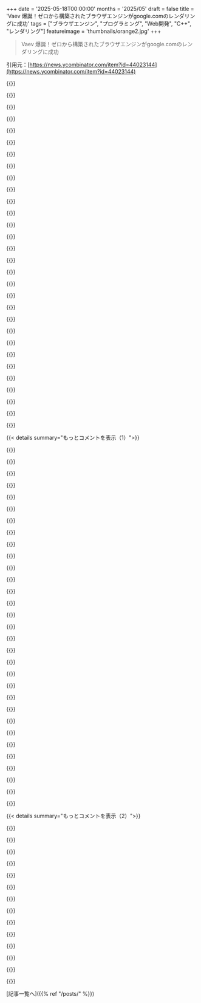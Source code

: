 +++
date = '2025-05-18T00:00:00'
months = '2025/05'
draft = false
title = 'Vaev 爆誕！ゼロから構築されたブラウザエンジンがgoogle.comのレンダリングに成功'
tags = ["ブラウザエンジン", "プログラミング", "Web開発", "C++", "レンダリング"]
featureimage = 'thumbnails/orange2.jpg'
+++

> Vaev 爆誕！ゼロから構築されたブラウザエンジンがgoogle.comのレンダリングに成功

引用元：[https://news.ycombinator.com/item?id=44023144](https://news.ycombinator.com/item?id=44023144)




{{<matomeQuote body="よくやったね、これマジクールだよ。モダンなC++が使われてるの見るのいいね。コードベースも読みやすくて分かりやすいわ。みんな Rust じゃないって事実を受け入れるべきだよ。俺は自分のプロジェクトで C++ 使うの好きだから使ってる。無理して Rust とか使わされたら書かないもん。" userName="mirsadm" createdAt="2025/05/19 07:08:04" color="">}}




{{<matomeQuote body="この C++ コードめっちゃモダンだね。超感心した。 GitHub のウェブインターフェースだけだと、 Gc::Ref の定義が見つけられなかったんだ。どこで見れるの？" userName="throwaway2037" createdAt="2025/05/19 03:06:57" color="">}}




{{<matomeQuote body="多分これじゃないかな - https://github.com/skift-org/karm/blob/main/src/libs/karm-gc…<br>で、これ伝統的なガーベージコレクターじゃなくて、アリーナにスマートポインター合わせた感じかな。" userName="Lockal" createdAt="2025/05/19 03:42:25" color="#ff5733">}}




{{<matomeQuote body="これただのプレースホルダー実装だよ、そのうちちゃんと GC やるから。" userName="monax" createdAt="2025/05/19 03:53:31" color="#38d3d3">}}




{{<matomeQuote body="俺もソースコード読んでて同じこと思ったよ - 伝統的な c++ と、最新の c++20 features 使ってるプロジェクトとの面白い組み合わせだね。 Gc::Ref は karm-gc ライブラリから来てるみたい。（ copilot によると）" userName="lodovic" createdAt="2025/05/19 05:00:16" color="">}}




{{<matomeQuote body="これマジすごいね！ゼロからブラウザエンジン作るなんてマジで大変な偉業だよ、特に calc()、 var()、 percentage units みたいな複雑な CSS 機能扱うのとかさ。ウェブの内部の動き学ぶのに最高だね。<br>ネットワーキングスタックのアプローチに興味あるんだ。将来的には HTTPS とか WebSockets みたいなもっと多くのプロトコルサポートする予定なの、それとも今は軽量でミニマルにフォーカスする感じ？" userName="Koshima" createdAt="2025/05/19 11:02:29" color="#ff33a1">}}




{{<matomeQuote body="学習以外で、このプロジェクトの長期的な目標って何？モダンウェブをサポートするブラウザ作るのって、俺的にはマジで途方もない仕事だと思うけど。" userName="abhisek" createdAt="2025/05/18 18:44:17" color="#38d3d3">}}




{{<matomeQuote body="主な目標は静的ドキュメントのレンダリングをしっかりサポートすることだよ。 odoo で wkhtmltopdf を置き換えるための paper-muncher [1] PDF レンダリングエンジンのコアで使われてるからね。でも、いつか一般的なウェブブラウジングや JavaScript サポートも排除しないよ。<br>[1] https://github.com/odoo/paper-muncher" userName="monax" createdAt="2025/05/18 18:51:22" color="#ff5c5c">}}




{{<matomeQuote body="おお、過去の経験が蘇るね！前の会社で wkhtmltopdf から nodejs ( phantomjs / puppeteer ) に移行したんだ。 chrome の起動コストを避けるため、ページコンテキストを開きっぱなしにして、 Linux pipe 経由で html を渡すテクニックを使って高速化したんだよ。 WK よりマジで速かった（〜20ms）！" userName="dmkolobov" createdAt="2025/05/18 19:46:07" color="#45d325">}}




{{<matomeQuote body="そうだよ！そのアイデアを思いついた午後のこと覚えてるよ。Beer Fridayで、ほんの数時間でPDFを数百ミリ秒でレンダリングする基本的なプロトタイプを書いたんだ。100倍の速度改善を初めてやった時で、すごく興奮したな。" userName="dmkolobov" createdAt="2025/05/18 23:13:33" color="">}}




{{<matomeQuote body="おめでとう！このやり方って、ブラウザエンジンをゼロから書くよりずっと理にかなってると思わない？" userName="mherrmann" createdAt="2025/05/19 05:58:17" color="">}}




{{<matomeQuote body="何をレンダリングするかによるかな。うちは自分たちで作ったHTMLで楽だったけど、任意ユーザーのHTMLは大変そう。印刷レンダリングは当時も今も扱いにくいし、色の調整、SVGs、ページ割りが難しいんだ。ちゃんとやるのが大変だったよ。<br>セキュリティもリスク大だよ。ページ内でコード実行されたら、生成されるPDF覗き見されるかもね。" userName="dmkolobov" createdAt="2025/05/19 18:15:20" color="#ff5733">}}




{{<matomeQuote body="職場で最近、WkhtmltopdfからTypstに切り替えたんだけど、すごく快適になったよ。HTMLやブラウザエンジンを使わずPDFをゼロから生成するからめっちゃ速いんだ。Rust実装で自己完結バイナリだよ。<br>このブログで切り替えの価値を確信したな：https://zerodha.tech/blog/1-5-million-pdfs-in-25-minutes/" userName="giovannibonetti" createdAt="2025/05/18 23:31:57" color="#45d325">}}




{{<matomeQuote body="へえ、面白いね。彼らの”old stack”は小規模PJで問題なく動くけど、一つのファイル形式変換にChrome instance丸ごと立ち上げるのは、ちょっとばかげてる気もするね。" userName="stevage" createdAt="2025/05/18 23:56:06" color="">}}




{{<matomeQuote body="私もTypst大好きでよく使ってるよ。でも、これも念のためだけど：weasyprint.orgってのもあって、HTMLを入力として取るんだ。" userName="karteum" createdAt="2025/05/19 00:10:01" color="">}}




{{<matomeQuote body="ページのマージンボックスはサポートしてる？" userName="kabes" createdAt="2025/05/19 05:10:44" color="">}}




{{<matomeQuote body="うん、してるよ！" userName="monax" createdAt="2025/05/19 10:09:33" color="">}}




{{<matomeQuote body="skiftはSerenity OSみたいにホビーOSっぽいね。Ladybirdはそこから派生？同じ道をたどるのかな？" userName="pierrelf" createdAt="2025/05/18 18:51:56" color="">}}




{{<matomeQuote body="SkiftとVaevはクロスプラットフォームだからずっと一緒にやるつもりだよ。構成上、変える理由になる対立もないね。" userName="monax" createdAt="2025/05/18 19:11:45" color="#785bff">}}




{{<matomeQuote body="ハハ！数日前、ブラウザは新しいマウスだって言ってたんだ。マウスみたいに、metalとかplasticとかtransistorsとかlasersとか、色んな分野の専門家が必要なんだ。Gatewayとなるウェブブラウザも同じ。ここまで作ったのはすごいね！さあ、hatを食べる前にwebglが動くか見てみようかな。" userName="firefoxd" createdAt="2025/05/19 04:06:13" color="">}}




{{<matomeQuote body="このプロジェクトは一人じゃなくて、四人でやってるよ。" userName="munchler" createdAt="2025/05/19 05:05:24" color="">}}




{{<matomeQuote body="ミニマリストなブラウザが出るたびに、これ言いたくなるんだ。代替ブラウザでWeb標準の一貫したサブセットを標準化してドキュメント化できたら、”smolweb”好きの人がサイト作る時にそれをターゲットにできるし、代替ブラウザ作る人も全部実装しなくて済む。”Gemini”みたいな新しいプロトコルより、既存ブラウザとの後方互換性があるこのやり方が好きだな。<br>" userName="khimaros" createdAt="2025/05/18 20:30:04" color="#45d325">}}




{{<matomeQuote body="そのサブセットは、例えばHTML 4.01とかCSS 2.1みたいな古いバージョンの仕様でいいかもね。（これもブラウザエンジンをちまちま作ってる一人の意見だよ）" userName="userbinator" createdAt="2025/05/18 21:30:30" color="#ff33a1">}}




{{<matomeQuote body="Web標準のサブセット化だけど、メールで使えるHTML/CSSのサブセットをベースにできるかな？インタラクティブな要素を少し足してさ。" userName="idle_zealot" createdAt="2025/05/18 22:47:02" color="#45d325">}}




{{<matomeQuote body="知る限り、”email HTML”も標準化されてないんだよね。見栄えのいいHTMLメール作る組織は、色々なクライアントでテストして、全部同じに見えるように回避策をたくさん考えなきゃいけないんだ。" userName="43920" createdAt="2025/05/19 03:37:20" color="">}}




{{<matomeQuote body="インタラクティブな要素を少しって… JavaScriptとか？" userName="OJFord" createdAt="2025/05/19 03:33:59" color="">}}




{{<matomeQuote body="TableじゃなくてCSS Gridみたいな新しい標準の方がいいやり方だと思うな。HTML/CSSの改善の多くは単なる肥大化じゃなくて、実際により良い土台となる標準なんだよ。" userName="ghayes" createdAt="2025/05/18 22:00:49" color="#785bff">}}




{{<matomeQuote body="email HTMLって標準化できるのかな？" userName="notpushkin" createdAt="2025/05/19 06:24:02" color="">}}




{{<matomeQuote body="Apple、Google、Microsoftに自分の標準を実装するよう説得できたら、そりゃすごいね。いろんな試みがあったけど、成功はいろいろだったよ。でも、その標準はWindowsのOutlookでもレンダリングできる必要があって、つまりヘンテコなOffice版のIE11を上限としてサポートしなきゃいけないんだよね。" userName="jeroenhd" createdAt="2025/05/19 09:17:37" color="">}}




{{<matomeQuote body="小規模Web出版にはいいかもね。でも既存のブラウザ標準のサブセットにするのは難しいと思う。Webの仕様は毎日変わるから、新しい実装はすぐに互換性のない独自路線になっちゃう。Ladybird、Servo、Vaevみたいな参照実装が小規模Webの標準になるのが一番じゃないかな。そうすれば、ブラウザプロジェクトも大規模Web対応で資金を得られるしね。Ladybirdのlibwebを使ったWebオーサリングツールとかどうかな？それが標準になる可能性もあるしね。" userName="graypegg" createdAt="2025/05/18 21:11:10" color="#ff5c5c">}}




{{< details summary="もっとコメントを表示（1）">}}

{{<matomeQuote body="”Outlook (New)”はReact NativeとChromium webviewで動いてるよ。Outlook Mobileからの移行は進んだけど、Outlook (Classic)（法人向け）からの移行は、古いWordベースのIEを使い続けてて滞ってるみたい。Outlook MobileはIE11よりマシでChromiumになってるよ。" userName="WorldMaker" createdAt="2025/05/19 15:54:09" color="#38d3d3">}}




{{<matomeQuote body="アクセシビリティに特化した標準サブセットはどうかな。不要な機能はアクセシビリティの悪夢だしね。政府が標準化して、複雑なHTMLサイトを取り締まるのに使えるかも。Webアプリは進歩だけど、動的なHTMLは悪夢。昔ながらのフォームは使いやすかったね。<br>（補足：昔jsフレームワークやSPAを書いてたよ。）" userName="robocat" createdAt="2025/05/18 22:48:47" color="#38d3d3">}}




{{<matomeQuote body="アクセシビリティの観点から：CSSでテーブルデータを表現するのをやめてください。それは俺のスクリーンリーダーには変換されません。" userName="shakna" createdAt="2025/05/19 06:15:06" color="">}}




{{<matomeQuote body="みんなもうCSSでflexboxないと嫌なんだってさ。必須になっちゃったね。" userName="Inviz" createdAt="2025/05/19 02:17:28" color="">}}




{{<matomeQuote body="HTML/CSSは古い遺産や変な癖がいっぱいあるから（例えば＜hr＞タグとか、tableセルがフォントサイズ継承しないとか）、新しい標準作っちゃった方がいいかもね。" userName="codedokode" createdAt="2025/05/19 08:46:03" color="#ff33a1">}}




{{<matomeQuote body="サイトってよく基本的なとこ間違えるんだよね。motherfuckingwebsite.comにあるタグ（＜p＞, ＜a＞, ＜h*＞, ＜img＞, ＜ruby＞みたいな）だけサポートして、他はwebcompat/fixbrowserみたいに対応したらいいんじゃない。" userName="GoblinSlayer" createdAt="2025/05/19 11:18:08" color="#38d3d3">}}




{{<matomeQuote body="なんかDOM levelsみたいだね。結局みんな”Living Standard”って言って諦めちゃったけど。こういうのって今でも必要だと思うけど、仕様のバージョンに依存するのは昔のDOM levelsの失敗繰り返しそうで心配だな。" userName="nulld3v" createdAt="2025/05/19 11:07:56" color="#38d3d3">}}




{{<matomeQuote body="仕様としては簡単に決められるけど、余分な機能とか使われてないのがいっぱいあるんだよね。もっとスリムで今どきのセットの方が使えると思うな。" userName="poisonborz" createdAt="2025/05/18 22:03:39" color="">}}




{{<matomeQuote body="標準を作ることはできるよ。それが実際に広く使われたり、正式な標準になるかは全く別の話だけどね。" userName="OptionX" createdAt="2025/05/19 07:56:57" color="">}}




{{<matomeQuote body="small-web Living Standardって言葉、”Living Standard”自体が矛盾語だよ。既得権益者が標準を支持してるフリして、絶え間ない変化を武器に自分たちの立場を守るために作った言葉だ。" userName="userbinator" createdAt="2025/05/18 21:37:34" color="#785bff">}}




{{<matomeQuote body="“メールHTML”がまだHTML 2.5くらいで止まってて、限られたCSSサポートとFONTタグやTABLEレイアウトだらけなのが面白いね。smolwebでHTML 2みたいな古いサブセットに”集中”するのも面白いけど、超レトロで今っぽくないだろうね。今から始めるなら最新から始めて後方互換性に対応する方が面白いかも。HTML 2のTABLEとかCSS Gridの特殊化として実装するとかね。" userName="WorldMaker" createdAt="2025/05/19 16:05:31" color="#45d325">}}




{{<matomeQuote body="そうそう！変なフォントとかカーソルとかはsmolwebにいらないけど、FlexとGridはほぼ必須だよ。捨てるべきものはいっぱいある気がする。こういうブラウザのどれかがちゃんとしたComboBox（テキスト入力できて検索もできてドロップダウンも出るやつ）を実装してくれたらいいんだけどね。" userName="edoceo" createdAt="2025/05/18 22:37:48" color="#38d3d3">}}




{{<matomeQuote body="そうそう、グリッドってUIのいろんなとこにあるんだよね、テーブルだけじゃなくて。2000年代は今と逆で、他に配置方法がなかったからインターフェース全部がテーブルだらけだったんだよ。でも今はいいとこ取り！実際のテーブルには＜table＞使って、UIレイアウトにはCSS gridを使おうぜ。" userName="notpushkin" createdAt="2025/05/19 06:30:36" color="">}}




{{<matomeQuote body="うーん、それ悪くないかもね！CSS全部禁止して、マークアップタグだけ残すとか：Markdownとテーブルでできることだけとか。色も小さい文字も画像もなし。（HTMLじゃなくgemtextみたいな形式でもいいけど、クライアントの互換性ないな。）でも、これそこそこ使われてるメールクライアントが採用するわけないか :-(" userName="notpushkin" createdAt="2025/05/19 11:01:15" color="">}}




{{<matomeQuote body="なんでC＋＋がこれに選ばれたのか気になるんだよね。ブラウザってセキュリティ確保マジで難しくて、実質RCEの脆弱性の塊みたいなもんだし！C＋＋のバイナリ安全にするのは大変だし、最近色んなとこがセキュリティ脆弱性の根本原因って言ってるじゃん。Rustみたいな言語使えば、もっといい選択肢あるのにさ。" userName="danpalmer" createdAt="2025/05/19 01:15:23" color="#ff33a1">}}




{{<matomeQuote body="＞なんでC＋＋がこれに選ばれたのか気になるんだな。<br>他の多くのプロジェクトと同じで、たぶん作者がC＋＋にめっちゃ詳しいからだよ。マジでデカいプロジェクトは熟練した言語が良いんだ。Rustくらいしか候補ないけど、SwiftとかC＃はエンジン書くにはちょい高レベルかな。<br>コード見たけど、質めっちゃ高かったわ。良いC＋＋書くの難しいけど、ここのはモダンで読みやすいし型もちゃんとしてる。" userName="const_cast" createdAt="2025/05/19 06:45:38" color="#ff5c5c">}}




{{<matomeQuote body="もうRustのウェブエンジンならあるよ、Servoっていうの。今C＋＋のLadybirdプロジェクトに追い抜かれそうだけど。<br>Rustはオープンソースのブラウザ書くには向いてない言語だと思うわ。ブラウザ開発で一番大変なのはセキュリティじゃなくて、手伝ってくれる人集めることだからさ。<br>C＋＋プログラマーなんてゴロゴロいるじゃん。毎日8時間C＋＋書いてる人なんていっぱいいる。Rustのコミュニティは俺みたいな素人がほとんどだよ。" userName="zarzavat" createdAt="2025/05/19 04:08:37" color="#ff5c5c">}}




{{<matomeQuote body="でもLadybirdってC＋＋からSwiftに乗り換えるんじゃないの？" userName="WD-42" createdAt="2025/05/19 06:22:32" color="">}}




{{<matomeQuote body="俺の理解だと、C＋＋捨てるんじゃなくて、新しいSwiftのC＋＋連携機能使ってエンジンの一部をSwiftで書いてみようって検討してるだけだよ。全部Swiftに乗り換えるのは現実的じゃないみたい。" userName="zarzavat" createdAt="2025/05/19 07:01:45" color="#ff5c5c">}}




{{<matomeQuote body="Andreasがどっかのインタビューでそんなこと言ってたのは覚えてるけど、リポジトリ［０］見るとそうは見えないな。<br>C＋＋ ６４．６％<br>HTML ２２．４％<br>JavaScript １１．０％<br>CMake ０．７％<br>Objective-C＋＋ ０．５％<br>Swift ０．３％<br>Other ０．５％<br>［０］ https://github.com/LadybirdBrowser/ladybird" userName="norman784" createdAt="2025/05/19 07:28:35" color="#ff5c5c">}}




{{<matomeQuote body="俺だけかもしれないけど、10年以上毎日8時間 C++ やってたら、タダじゃ二度と触りたくないくらい疲れたよ。" userName="01HNNWZ0MV43FF" createdAt="2025/05/19 04:29:38" color="">}}




{{<matomeQuote body="”＞”現在は C++ の Ladybird プロジェクトに追い抜かれつつある”って書いてあるけどさ。今日日ほとんどのウェブで使える成熟したエンジンが、まだリリースされてないプリアルファのソフトに”追い抜かれつつある”って言うのは、”追い抜く”の定義が変じゃない？" userName="dtech" createdAt="2025/05/19 06:27:02" color="">}}




{{<matomeQuote body="Ladybird は数ヶ月前に WPT で Servo を追い抜いて、その差は広がる一方だよ。Servo は Ladybird の開発ペースに追いつけないし、Ladybird が持ってる C++ 開発者の巨大なプールが全てだよ、その理由は。" userName="zarzavat" createdAt="2025/05/19 06:56:41" color="#38d3d3">}}




{{<matomeQuote body="俺が知ってる限りだと、Rust はブラウザ開発にはそんなに良い言語じゃないんだよね。HTML/DOM が必要とするパターンは Rust がそのままサポートしてるわけじゃなくて、あちこちポインタが必要になるから。確か Andreas Kling （Ladybird の開発者）もそんなこと言ってた気がする。チームが Rust 含むいくつかの言語を評価した結果、Swift の方がこの仕事には向いてるか、少なくとも開発しやすいって言ってたよ。" userName="norman784" createdAt="2025/05/19 07:32:22" color="#ff5c5c">}}




{{<matomeQuote body="俺も同じこと思ったよ。プロジェクトの説明に”安全な HTML/CSS エンジン”ってあるけど、ファジングやった証拠が見当たらないからバグがないって信じるのは難しいな。Google みたいに世界クラスの開発者でも悪用可能なバグ書いてるんだから。まあ、そういうバグの大部分はレンダラーにはないんだけど、起こることは起こるんだよ！" userName="landr0id" createdAt="2025/05/19 01:20:39" color="#38d3d3">}}




{{<matomeQuote body="ちなみに俺は Rust 書かないし、だから「～に限らず」って言ったんだよ。Swift や Zig なんかも選択肢だし、遅くても安全なブラウザの方がいい。多分セキュリティ荒らしみたいに聞こえるかもだけど、こういうものを C++ で書くのは過去30年以上見ても事実上不可能だってわかってる。セキュリティはブラウザにとって一番大事なのにね。もっと貢献者が集めやすいとか、趣味だからとかが理由ならわかるけど、作者が俺とは違う考え方をしてるなら学びたいと思ったんだ。" userName="danpalmer" createdAt="2025/05/19 05:50:08" color="#785bff">}}




{{<matomeQuote body="俺は確信してるんだけど、今の”セキュリティ”への過剰な心配って、単なる冷やかし（concern-trolling）だよ。もっと権威主義的で企業が管理してる言語とか環境に人々を押しやろうとしてるだけだって。" userName="userbinator" createdAt="2025/05/19 10:14:56" color="">}}




{{<matomeQuote body="そうだよね、急にみんな何も知らないセキュリティについて気にするようになったみたいだ。もし本当に気にしてたなら、 Rust の前から気にしてたはずだよ、ほら、 Ada とか SPARK を書いてさ。" userName="johnisgood" createdAt="2025/05/19 11:23:11" color="">}}




{{<matomeQuote body="セキュリティがしっかりしたブラウザがあんまりないのは、みんな C++ で作ってるからだよ。ちょっと違うやり方とか、セキュリティへのアプローチの多様性が欲しいだけなんだ。" userName="danpalmer" createdAt="2025/05/19 05:51:23" color="">}}




{{<matomeQuote body="それって達成可能だと思う？<br>君みたいな人なら、タスクを十分に小さく分割して、 Rust の初心者グループにそれぞれのピースをコードしてもらったりできるかな？" userName="whitten" createdAt="2025/05/19 04:30:22" color="">}}

{{</details>}}




{{< details summary="もっとコメントを表示（2）">}}

{{<matomeQuote body="話が脱線するけど、こういう問題が出るたびに、 Android WebView を独立したクロスプラットフォームプロジェクトとして切り出すってアイデアが頭に浮かぶんだ。誰かもう実際にやってないか、いつもチェックしようと思ってるんだけど。" userName="DarkmSparks" createdAt="2025/05/19 00:24:09" color="">}}




{{<matomeQuote body=" Google 自身も、 Cobalt という形で似た方向に行ってるよ。これは Chromium を軽量化して、 YouTube TV などに使われている。長時間アプリでのメモリ効率が良いけど、セットトップボックス向けでハードウェア統合が複雑。簡単に試せるバイナリやデモはほぼなく、ドキュメントも Chromium 並みに難解だよ。" userName="exikyut" createdAt="2025/05/19 03:47:35" color="#ff5c5c">}}




{{<matomeQuote body="どういう意味？ WebView は単に Android アプリの中に埋め込まれた Chrome だよ。同じようなのは Windows ( Edge WebView2 ) や macOS ( WKWebView ) 、 Linux ( WebKitGTK ) にもある。これらを一つのインターフェースにまとめるライブラリもあるよ： https://github.com/webview/webview <br> WebView の全体的な目的は、別のアプリの中に埋め込まれるブラウザだってことだよ。それがどうやって「独立したプロジェクト」になることを期待してるの？" userName="flexagoon" createdAt="2025/05/19 00:43:27" color="#38d3d3">}}




{{<matomeQuote body="アイデアとしては、軽量（つまり数メガバイトのライブラリだけ）で、 android webview と同じ機能（つまり、読み込む HTML を送って JavaScript を実行し、結果を JSON で受け取る）を提供することだよ。似たようなことをやろうとしてるオプションはいくつかあるのは知ってる。でも、ネイティブアプリの UI に html5 を使いたいだけなのに、それらがどれも信じられないほど肥大化してるんだ。" userName="DarkmSparks" createdAt="2025/05/19 20:00:34" color="#ff33a1">}}




{{<matomeQuote body="もう一つ追加： QtWebEngine -＞ https://wiki.qt.io/QtWebEngine" userName="throwaway2037" createdAt="2025/05/19 03:10:41" color="">}}




{{<matomeQuote body="Vaevチーム、技術探求を自由に追求する姿勢に拍手だね！<br>C++を選んだのは思い切ってる。<br>セキュリティの懸念はよく言われるけど、現代的なC++とRustはちゃんと使えば同じくらい安全だよ。<br>Vaevのセキュリティモデルはプロセス分離とかサンドボックスとか、最新のC++機能を使うことに集中すべきだね。<br>Chromiumみたいな巨大な存在に独占されてる巨大な課題に立ち向かう、こんな素直な革新と勇気を見られて超ワクワクするよ。" userName="Aeyxen" createdAt="2025/05/19 16:33:19" color="#38d3d3">}}




{{<matomeQuote body="sciter.comっていうのもあるよ。作者がオープンソースにするため資金探してたけど、十分な支援者が見つからなかったみたい。" userName="mingodad" createdAt="2025/05/19 06:47:26" color="">}}




{{<matomeQuote body="ドキュメントを充実させてくれるといいな。<br>tldrawファイル、ほとんど使い物にならないよ。オンラインで見られるサービスもないし。<br>手に入ったのはvscode拡張機能だけ。sublimeをやめる理由がない限り、あの不明なフォーマットで文書化されたアーキテクチャを見る選択肢があまりないんだよ。" userName="potato-peeler" createdAt="2025/05/19 18:13:44" color="#ff5c5c">}}




{{<matomeQuote body="ロゴの日本語、誰か意味知ってる？<br>ジブトって読んでみたけど、自分には意味不明なんだ。" userName="madmod" createdAt="2025/05/19 06:32:48" color="">}}




{{<matomeQuote body="貢献受け付けてる？<br>wkhtmltopdfのChromiumじゃない代替があったら最高だな！" userName="quibono" createdAt="2025/05/18 22:06:57" color="">}}




{{<matomeQuote body="wkhtmltopdfってChromiumじゃないでしょ？”Wk”は文字通りWebKitのことだよ。<br>weasyprint.orgっていうのもあって、これはブラウザエンジンじゃなくてカスタムレンダラを使ってるんだ。<br>それに、これら（あとPrinceも）はPandocのバックエンドとして使えるよ。" userName="flexagoon" createdAt="2025/05/19 00:48:27" color="#785bff">}}




{{<matomeQuote body="君の言う通りだね、コメント書いてるときにいくつか混同しちゃったみたいだ。<br>言いたかったのは（PrinceXMLを無視してFOSSに絞るなら）、選択肢は３つに絞られるってこと。最初のwkhtmltopdfは不安定だってわかったし、二番目のweasyprintはめちゃくちゃ遅いし、三番目のpuppeteerとかを使った（ヘッドレス）chromiumは扱いにくいことがあるんだ。" userName="quibono" createdAt="2025/05/21 12:36:47" color="#ff33a1">}}




{{<matomeQuote body="princexml.comみたいなやつ？" userName="5-" createdAt="2025/05/18 22:25:46" color="">}}

{{</details>}}



[記事一覧へ]({{% ref "/posts/" %}})
